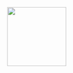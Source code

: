 <div align="center"> <img height="137px" src="https://github-readme-stats.vercel.app/api?username=LiuTianyong&hide_title=true&hide_border=true&show_icons=trueline_height=21&text_color=000&icon_color=000&bg_color=0,ea6161,ffc64d,fffc4d,52fa5a&theme=graywhite" /> </div>




